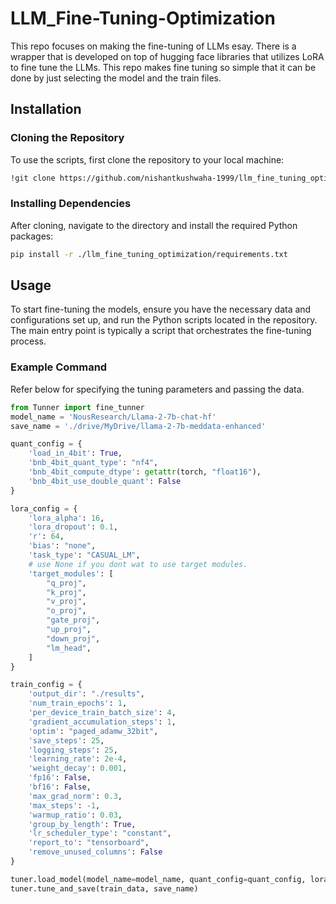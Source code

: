 # LLM_Fine-Tuning-Optimization

This repo focuses on making the fine-tuning of LLMs esay. There is a wrapper that is developed on top of hugging face libraries that utilizes LoRA to fine tune the LLMs. This repo makes fine tuning so simple that it can be done by just selecting the model and the train files.

## Installation

### Cloning the Repository
To use the scripts, first clone the repository to your local machine:

```bash
!git clone https://github.com/nishantkushwaha-1999/llm_fine_tuning_optimization.git
```

### Installing Dependencies
After cloning, navigate to the directory and install the required Python packages:

```bash
pip install -r ./llm_fine_tuning_optimization/requirements.txt
```


## Usage
To start fine-tuning the models, ensure you have the necessary data and configurations set up, and run the Python scripts located in the repository. The main entry point is typically a script that orchestrates the fine-tuning process.

### Example Command
Refer below for specifying the tuning parameters and passing the data.

```python
from Tunner import fine_tunner
model_name = 'NousResearch/Llama-2-7b-chat-hf'
save_name = './drive/MyDrive/llama-2-7b-meddata-enhanced'

quant_config = {
    'load_in_4bit': True,
    'bnb_4bit_quant_type': "nf4",
    'bnb_4bit_compute_dtype': getattr(torch, "float16"),
    'bnb_4bit_use_double_quant': False
}

lora_config = {
    'lora_alpha': 16,
    'lora_dropout': 0.1,
    'r': 64,
    'bias': "none",
    'task_type': "CASUAL_LM",
    # use None if you dont wat to use target modules.
    'target_modules': [
        "q_proj",
        "k_proj",
        "v_proj",
        "o_proj",
        "gate_proj",
        "up_proj",
        "down_proj",
        "lm_head",
    ]
}

train_config = {
    'output_dir': "./results",
    'num_train_epochs': 1,
    'per_device_train_batch_size': 4,
    'gradient_accumulation_steps': 1,
    'optim': "paged_adamw_32bit",
    'save_steps': 25,
    'logging_steps': 25,
    'learning_rate': 2e-4,
    'weight_decay': 0.001,
    'fp16': False,
    'bf16': False,
    'max_grad_norm': 0.3,
    'max_steps': -1,
    'warmup_ratio': 0.03,
    'group_by_length': True,
    'lr_scheduler_type': "constant",
    'report_to': "tensorboard",
    'remove_unused_columns': False
}

tuner.load_model(model_name=model_name, quant_config=quant_config, lora_config=lora_config, train_config=train_config)
tuner.tune_and_save(train_data, save_name)
```
